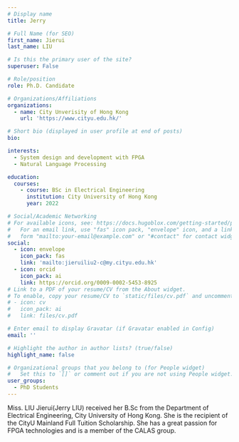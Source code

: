 ```yaml
---
# Display name
title: Jerry

# Full Name (for SEO)
first_name: Jierui
last_name: LIU

# Is this the primary user of the site?
superuser: False

# Role/position
role: Ph.D. Candidate

# Organizations/Affiliations
organizations:
  - name: City Unverisity of Hong Kong
    url: 'https://www.cityu.edu.hk/'

# Short bio (displayed in user profile at end of posts)
bio: 

interests:
  - System design and development with FPGA
  - Natural Language Processing

education:
  courses:
    - course: BSc in Electrical Engineering
      institution: City University of Hong Kong
      year: 2022

# Social/Academic Networking
# For available icons, see: https://docs.hugoblox.com/getting-started/page-builder/#icons
#   For an email link, use "fas" icon pack, "envelope" icon, and a link in the
#   form "mailto:your-email@example.com" or "#contact" for contact widget.
social:
  - icon: envelope
    icon_pack: fas
    link: 'mailto:jieruiliu2-c@my.cityu.edu.hk'   
  - icon: orcid
    icon_pack: ai
    link: https://orcid.org/0009-0002-5453-8925
# Link to a PDF of your resume/CV from the About widget.
# To enable, copy your resume/CV to `static/files/cv.pdf` and uncomment the lines below.
# - icon: cv
#   icon_pack: ai
#   link: files/cv.pdf

# Enter email to display Gravatar (if Gravatar enabled in Config)
email: ''

# Highlight the author in author lists? (true/false)
highlight_name: false

# Organizational groups that you belong to (for People widget)
#   Set this to `[]` or comment out if you are not using People widget.
user_groups:
  - PhD Students
---
```


Miss. LIU Jierui(Jerry LIU) received her B.Sc from the Department of Electrical Engineering, City University of Hong Kong. She is the recipient of the CityU Mainland Full Tuition Scholarship. She has a great passion for FPGA technologies and is a member of the CALAS group.
